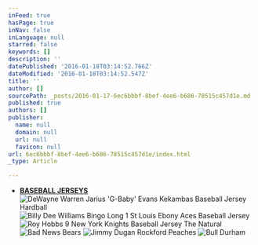 ```yaml
---
inFeed: true
hasPage: true
inNav: false
inLanguage: null
starred: false
keywords: []
description: ''
datePublished: '2016-01-18T03:14:52.766Z'
dateModified: '2016-01-18T03:14:52.547Z'
title: ''
author: []
sourcePath: _posts/2016-01-17-6ec6bbbf-8bef-4ee6-b686-78515c457d1e.md
published: true
authors: []
publisher:
  name: null
  domain: null
  url: null
  favicon: null
url: 6ec6bbbf-8bef-4ee6-b686-78515c457d1e/index.html
_type: Article

---
```

* [**BASEBALL JERSEYS**][0]
![DeWayne Warren Jarius 'G-Baby' Evans Kekambas Baseball Jersey Hardball](https://s3-us-west-2.amazonaws.com/the-grid-img/p/6ea6906e4bf699c6230c60b4920ed2de7ebc076c.jpg)
![Billy Dee Williams Bingo Long 1 St Louis Ebony Aces Baseball Jersey](https://s3-us-west-2.amazonaws.com/the-grid-img/p/c6c7e5345fce9ce4137cfcd935d1ce461b9745a8.jpg)
![Roy Hobbs 9 New York Knights Baseball Jersey The Natural](https://s3-us-west-2.amazonaws.com/the-grid-img/p/0bde7bfdfcd030f7c101bf23c82502d0fbace525.jpg)
![Bad News Bears](https://s3-us-west-2.amazonaws.com/the-grid-img/p/de0e175f731c677e00217aa8d48980aa520c64ff.jpg)
![Jimmy Dugan Rockford Peaches](https://s3-us-west-2.amazonaws.com/the-grid-img/p/70b4eb2772cc57eb0b22bef6b77d822ad1f18fc6.jpg)
![Bull Durham](https://s3-us-west-2.amazonaws.com/the-grid-img/p/c950ffd0baec9a39cee8cf4d80bbe566f25911d5.jpg)

[0]: http://boriz-customs.mybigcommerce.com/sports-jerseys/baseball/